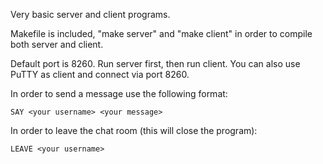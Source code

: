 Very basic server and client programs. 

Makefile is included, "make server" and "make client" in order to compile both server and client. 

Default port is 8260. Run server first, then run client. You can also use PuTTY as client and connect via port 8260.

In order to send a message use the following format:
 
    SAY <your username> <your message>
    
In order to leave the chat room (this will close the program):

    LEAVE <your username>
